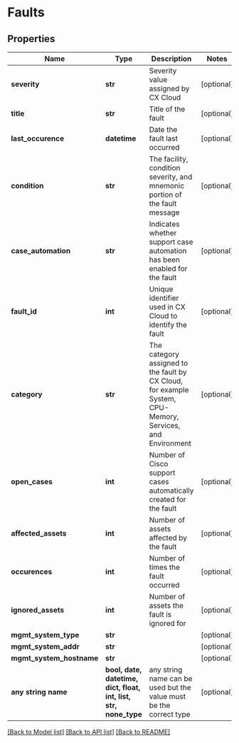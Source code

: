 # Faults


## Properties
Name | Type | Description | Notes
------------ | ------------- | ------------- | -------------
**severity** | **str** | Severity value assigned by CX Cloud | [optional] 
**title** | **str** | Title of the fault | [optional] 
**last_occurence** | **datetime** | Date the fault last occurred | [optional] 
**condition** | **str** | The facility, condition severity, and mnemonic portion of the fault message | [optional] 
**case_automation** | **str** | Indicates whether support case automation has been enabled for the fault | [optional] 
**fault_id** | **int** | Unique identifier used in CX Cloud to identify the fault | [optional] 
**category** | **str** | The category assigned to the fault by CX Cloud, for example System, CPU-Memory, Services, and Environment | [optional] 
**open_cases** | **int** | Number of Cisco support cases automatically created for the fault | [optional] 
**affected_assets** | **int** | Number of assets affected by the fault | [optional] 
**occurences** | **int** | Number of times the fault occurred | [optional] 
**ignored_assets** | **int** | Number of assets the fault is ignored for | [optional] 
**mgmt_system_type** | **str** |  | [optional] 
**mgmt_system_addr** | **str** |  | [optional] 
**mgmt_system_hostname** | **str** |  | [optional] 
**any string name** | **bool, date, datetime, dict, float, int, list, str, none_type** | any string name can be used but the value must be the correct type | [optional]

[[Back to Model list]](../README.md#documentation-for-models) [[Back to API list]](../README.md#documentation-for-api-endpoints) [[Back to README]](../README.md)


